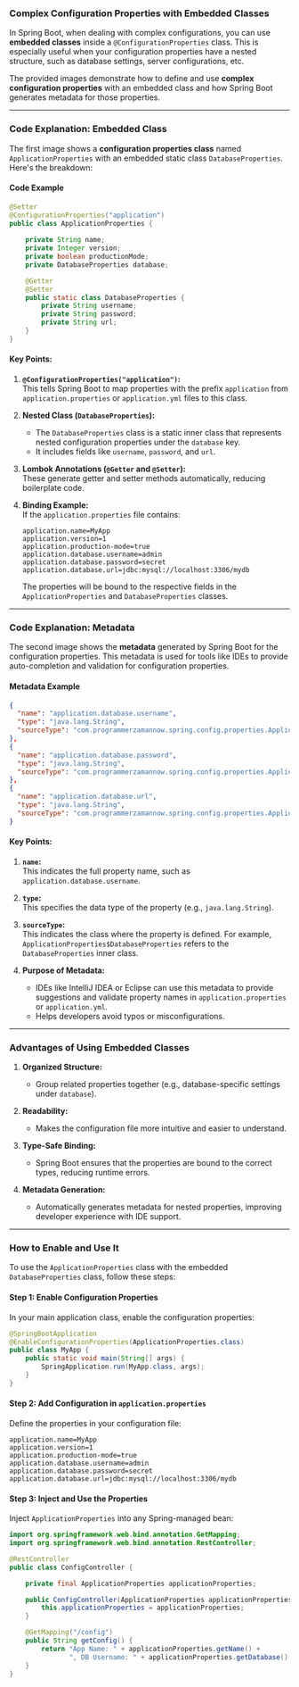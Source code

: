 ### **Complex Configuration Properties with Embedded Classes**

In Spring Boot, when dealing with complex configurations, you can use **embedded classes** inside a `@ConfigurationProperties` class. This is especially useful when your configuration properties have a nested structure, such as database settings, server configurations, etc. 

The provided images demonstrate how to define and use **complex configuration properties** with an embedded class and how Spring Boot generates metadata for those properties.

---

### **Code Explanation: Embedded Class**

The first image shows a **configuration properties class** named `ApplicationProperties` with an embedded static class `DatabaseProperties`. Here's the breakdown:

#### **Code Example**
```java
@Setter
@ConfigurationProperties("application") 
public class ApplicationProperties {
    
    private String name;
    private Integer version;
    private boolean productionMode;
    private DatabaseProperties database;

    @Getter
    @Setter
    public static class DatabaseProperties {
        private String username;
        private String password;
        private String url;
    }
}
```

#### **Key Points:**
1. **`@ConfigurationProperties("application")`:**  
   This tells Spring Boot to map properties with the prefix `application` from `application.properties` or `application.yml` files to this class.

2. **Nested Class (`DatabaseProperties`):**  
   - The `DatabaseProperties` class is a static inner class that represents nested configuration properties under the `database` key.  
   - It includes fields like `username`, `password`, and `url`.

3. **Lombok Annotations (`@Getter` and `@Setter`):**  
   These generate getter and setter methods automatically, reducing boilerplate code.

4. **Binding Example:**  
   If the `application.properties` file contains:
   ```properties
   application.name=MyApp
   application.version=1
   application.production-mode=true
   application.database.username=admin
   application.database.password=secret
   application.database.url=jdbc:mysql://localhost:3306/mydb
   ```
   The properties will be bound to the respective fields in the `ApplicationProperties` and `DatabaseProperties` classes.

---

### **Code Explanation: Metadata**

The second image shows the **metadata** generated by Spring Boot for the configuration properties. This metadata is used for tools like IDEs to provide auto-completion and validation for configuration properties.

#### **Metadata Example**
```json
{
  "name": "application.database.username",
  "type": "java.lang.String",
  "sourceType": "com.programmerzamannow.spring.config.properties.ApplicationProperties$DatabaseProperties"
},
{
  "name": "application.database.password",
  "type": "java.lang.String",
  "sourceType": "com.programmerzamannow.spring.config.properties.ApplicationProperties$DatabaseProperties"
},
{
  "name": "application.database.url",
  "type": "java.lang.String",
  "sourceType": "com.programmerzamannow.spring.config.properties.ApplicationProperties$DatabaseProperties"
}
```

#### **Key Points:**
1. **`name`:**  
   This indicates the full property name, such as `application.database.username`.

2. **`type`:**  
   This specifies the data type of the property (e.g., `java.lang.String`).

3. **`sourceType`:**  
   This indicates the class where the property is defined. For example, `ApplicationProperties$DatabaseProperties` refers to the `DatabaseProperties` inner class.

4. **Purpose of Metadata:**  
   - IDEs like IntelliJ IDEA or Eclipse can use this metadata to provide suggestions and validate property names in `application.properties` or `application.yml`.
   - Helps developers avoid typos or misconfigurations.

---

### **Advantages of Using Embedded Classes**

1. **Organized Structure:**  
   - Group related properties together (e.g., database-specific settings under `database`).

2. **Readability:**  
   - Makes the configuration file more intuitive and easier to understand.

3. **Type-Safe Binding:**  
   - Spring Boot ensures that the properties are bound to the correct types, reducing runtime errors.

4. **Metadata Generation:**  
   - Automatically generates metadata for nested properties, improving developer experience with IDE support.

---

### **How to Enable and Use It**

To use the `ApplicationProperties` class with the embedded `DatabaseProperties` class, follow these steps:

#### **Step 1: Enable Configuration Properties**
In your main application class, enable the configuration properties:

```java
@SpringBootApplication
@EnableConfigurationProperties(ApplicationProperties.class)
public class MyApp {
    public static void main(String[] args) {
        SpringApplication.run(MyApp.class, args);
    }
}
```

#### **Step 2: Add Configuration in `application.properties`**
Define the properties in your configuration file:

```properties
application.name=MyApp
application.version=1
application.production-mode=true
application.database.username=admin
application.database.password=secret
application.database.url=jdbc:mysql://localhost:3306/mydb
```

#### **Step 3: Inject and Use the Properties**
Inject `ApplicationProperties` into any Spring-managed bean:

```java
import org.springframework.web.bind.annotation.GetMapping;
import org.springframework.web.bind.annotation.RestController;

@RestController
public class ConfigController {

    private final ApplicationProperties applicationProperties;

    public ConfigController(ApplicationProperties applicationProperties) {
        this.applicationProperties = applicationProperties;
    }

    @GetMapping("/config")
    public String getConfig() {
        return "App Name: " + applicationProperties.getName() +
               ", DB Username: " + applicationProperties.getDatabase().getUsername();
    }
}
```
